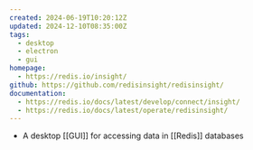 ```yaml
---
created: 2024-06-19T10:20:12Z
updated: 2024-12-10T08:35:00Z
tags:
  - desktop
  - electron
  - gui
homepage:
  - https://redis.io/insight/
github: https://github.com/redisinsight/redisinsight/
documentation:
  - https://redis.io/docs/latest/develop/connect/insight/
  - https://redis.io/docs/latest/operate/redisinsight/
---
```

- A desktop [[GUI]] for accessing data in [[Redis]] databases